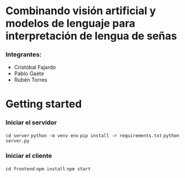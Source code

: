 # Combinando visión artificial y modelos de lenguaje para interpretación de lengua de señas

### Integrantes:

- Cristóbal Fajardo
- Pablo Gaete
- Rubén Torres

# Getting started

### Iniciar el servidor

`cd server`
`python -m venv env`
`pip install -r requirements.txt`
`python server.py`

### Iniciar el cliente

`cd frontend`
`npm install`
`npm start`
